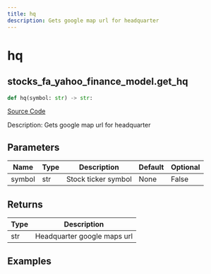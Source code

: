 ```yaml
---
title: hq
description: Gets google map url for headquarter
---
```

# hq

## stocks_fa_yahoo_finance_model.get_hq

```python
def hq(symbol: str) -> str:
```
[Source Code](https://github.com/OpenBB-finance/OpenBBTerminal/tree/main/openbb_terminal/stocks/fundamental_analysis/yahoo_finance_model.py#L227)

Description: Gets google map url for headquarter

## Parameters

| Name | Type | Description | Default | Optional |
| ---- | ---- | ----------- | ------- | -------- |
| symbol | str | Stock ticker symbol | None | False |

## Returns

| Type | Description |
| ---- | ----------- |
| str | Headquarter google maps url |

## Examples

